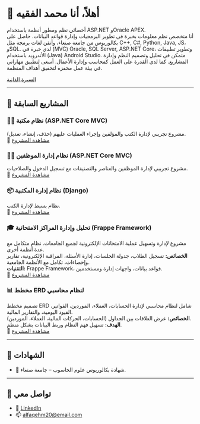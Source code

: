 # 👋 أهلاً، أنا محمد الفقيه  
أخصائي نظم ومطور أنظمة باستخدام ASP.NET وOracle APEX.  
أنا متخصص نظم معلومات بخبرة في تطوير البرمجيات وإدارة قواعد البيانات. حاصل على بكالوريوس من جامعة صنعاء، وأتقن لغات برمجة مثل C++, C#, Python, Java, JS، وSQL. لدي خبرة في (MVC) Oracle, SQL Server, ASP.NET Core، وتطوير تطبيقات الأندرويد باستخدام (Java) Android Studio. متمكن في تحليل وتصميم النظم وإدارة المشاريع. كما لدي القدرة على العمل كمحاسب وإدارة الأعمال. أسعى لتطبيق مهاراتي في بيئة عمل محفزة لتحقيق أهداف المنظمة.

[السيرة الذاتية](https://mohammedalfaqeh16.github.io/resume/%D8%A7%D9%84%D8%B3%D9%8A%D8%B1%D8%A9%20%D8%A7%D9%84%D8%B0%D8%A7%D8%AA%D9%8A%D8%A9.pdf)

---

## 💼 المشاريع السابقة  

### 🧑‍💼 نظام مكتبة (ASP.NET Core MVC)  
مشروع تجريبي لإدارة الكتب والمؤلفين وإجراء العمليات عليهم (حذف، إنشاء، تعديل).  
🔗 [مشاهدة المشروع](https://github.com/MohammedAlfaqeh16/Bookstore.git)  

### 🧑‍💼 نظام إدارة الموظفين (ASP.NET Core MVC)  
مشروع تجريبي لإدارة الموظفين والعناصر والتصنيفات مع تسجيل الدخول والصلاحيات.  
🔗 [مشاهدة المشروع](https://github.com/MohammedAlfaqeh16/employee-management-system.git)  

### 📦 نظام إدارة المكتبية (Django)  
نظام بسيط لإدارة الكتب.  
🔗 [مشاهدة المشروع](https://github.com/MohammedAlfaqeh16/mm)  

### 🎓 تحليل وإدارة المراكز الامتحانية (Frappe Framework)  
مشروع لإدارة وتسهيل عملية الامتحانات الإلكترونية لجميع الجامعات. نظام متكامل مع عدة أنظمة أخرى.  
**الخصائص:** تسجيل الطلاب، جدولة الجلسات، إدارة الأسئلة، المراقبة الإلكترونية، تقارير وإحصاءات، تكامل مع الأنظمة الجامعية.  
**التقنيات:** Frappe Framework، قواعد بيانات، واجهات إدارة ومستخدمين.  
🔗 [مشاهدة المشروع](https://github.com/MohammedAlfaqeh16/analysis)  

### 📊 مخطط ERD لنظام محاسبي  
تصميم مخطط ERD شامل لنظام محاسبي لإدارة الحسابات، العملاء، الموردين، الفواتير، القيود اليومية، والتقارير المالية.  
**الخصائص:** عرض العلاقات بين الجداول (الحسابات، الحركات المالية، العملاء، الموردين).  
**الهدف:** تسهيل فهم النظام وربط البيانات بشكل منظم.  
🔗 [مشاهدة المشروع](https://github.com/MohammedAlfaqeh16/analysis)  

---

## 📜 الشهادات  
* 🏅 شهادة بكالوريوس علوم الحاسوب – جامعة صنعاء.  

---

## 📧 تواصل معي  
* 💼 [LinkedIn](https://www.linkedin.com/in/mohammed-al-faqeh-5037042b8)  
* 📫 [alfaqehm20@email.com](mailto:alfaqehm20@email.com)  
